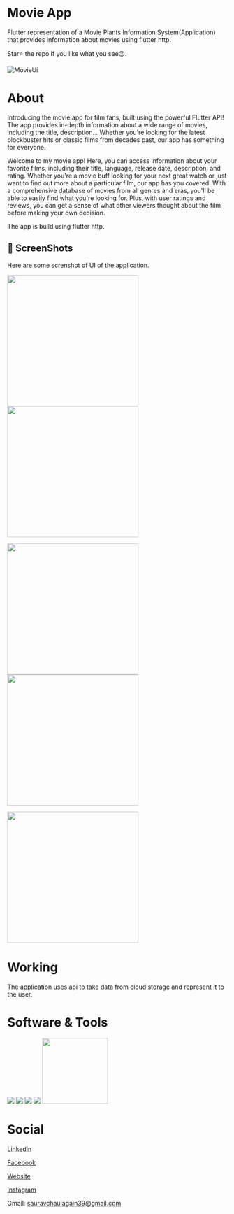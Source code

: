 <!--Heading-->
# Movie App
Flutter representation of a Movie Plants Information System(Application) that provides information about movies using flutter http.

Star⭐ the repo if you like what you see😉.


![MovieUi](https://github.com/sauravchaulagain/MovieApp/blob/main/assets/markup/movieapp.jpg?raw=true)

# About 
Introducing the  movie app for film fans, built using the powerful Flutter API! The app provides in-depth information about a wide range of movies, including the title,  description... Whether you're looking for the latest blockbuster hits or classic films from decades past, our app has something for everyone.

Welcome to my movie app! Here, you can access information about your favorite films, including their title, language, release date, description, and rating. Whether you're a movie buff looking for your next great watch or just want to find out more about a particular film, our app has you covered. With a comprehensive database of movies from all genres and eras, you'll be able to easily find what you're looking for. Plus, with user ratings and reviews, you can get a sense of what other viewers thought about the film before making your own decision. 

The app is build using flutter http.





## 📸 ScreenShots
Here are some screnshot of UI of the application.
<p float="left">
  <img src="https://github.com/sauravchaulagain/MovieApp/blob/main/assets/markup/5.jpg?raw=true" width="300" />
  <img src="https://github.com/sauravchaulagain/MovieApp/blob/main/assets/markup/1.jpg?raw=true" width="300" /> 
</p>
<p float="left">
  <img src="https://github.com/sauravchaulagain/MovieApp/blob/main/assets/markup/3.jpg?raw=true" width="300" />
  <img src="https://github.com/sauravchaulagain/MovieApp/blob/main/assets/markup/4.jpg?raw=true" width="300" /> 
</p>

<p float="left">

  <img src="https://github.com/sauravchaulagain/MovieApp/blob/main/assets/markup/2.jpg?raw=true" width="300" /> 
</p>




# Working

The application uses api to take data from cloud  storage and represent it to the user.

##


# Software & Tools
<p float="left">
  <img src="https://camo.githubusercontent.com/ec0d32e85caf4723d5182a75338c89f85a2c3679aed0c46c9ee9fd1c8dc2a316/68747470733a2f2f696d672e736869656c64732e696f2f62616467652f6769742d2532334630353033332e7376673f7374796c653d666f722d7468652d6261646765266c6f676f3d676974266c6f676f436f6c6f723d7768697465"  >
  <img src="https://camo.githubusercontent.com/f6d50128cb007f85916b7a899da5d94f654dce35a37331c8d28573aef46f4274/68747470733a2f2f696d672e736869656c64732e696f2f62616467652f6769746875622d2532333132313031312e7376673f7374796c653d666f722d7468652d6261646765266c6f676f3d676974687562266c6f676f436f6c6f723d7768697465"  > 
  <img src="https://camo.githubusercontent.com/fe0cbfb5f3341cc667f4440de2935d1eba7b4c75f4c6b194f2daf788af8fc8a6/68747470733a2f2f696d672e736869656c64732e696f2f62616467652f676f6f676c652d2532333432383546342e7376673f7374796c653d666f722d7468652d6261646765266c6f676f3d676f6f676c65266c6f676f436f6c6f723d7768697465">
  <img src="https://camo.githubusercontent.com/a0484e6383e852e622da1e934b7724921ab9b69d69246d90f899424b01f6deb1/68747470733a2f2f696d672e736869656c64732e696f2f62616467652f56697375616c25323053747564696f253230436f64652d3030373864372e7376673f7374796c653d666f722d7468652d6261646765266c6f676f3d76697375616c2d73747564696f2d636f6465266c6f676f436f6c6f723d7768697465"> <img src="https://goongloo.com/wp-content/uploads/2022/07/Android-Studio-Logo-Android-Emulator-Goongloo-banner.png" width =150>
</p>


# Social 

[Linkedin](https://www.linkedin.com/in/saurav-chaulagain-500502254/)

[Facebook](https://www.facebook.com/profile.php?id=100082619644241)

[Website](https://sauravchaulagain.github.io/#/)

[Instagram](https://www.instagram.com/sau__rav__________/)

Gmail: sauravchaulagain39@gmail.com

